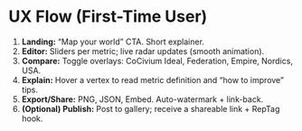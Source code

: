 # UX Flow (First-Time User)

1. **Landing:** “Map your world” CTA. Short explainer.
2. **Editor:** Sliders per metric; live radar updates (smooth animation).
3. **Compare:** Toggle overlays: CoCivium Ideal, Federation, Empire, Nordics, USA.
4. **Explain:** Hover a vertex to read metric definition and “how to improve” tips.
5. **Export/Share:** PNG, JSON, Embed. Auto-watermark + link-back.
6. **(Optional) Publish:** Post to gallery; receive a shareable link + RepTag hook.
